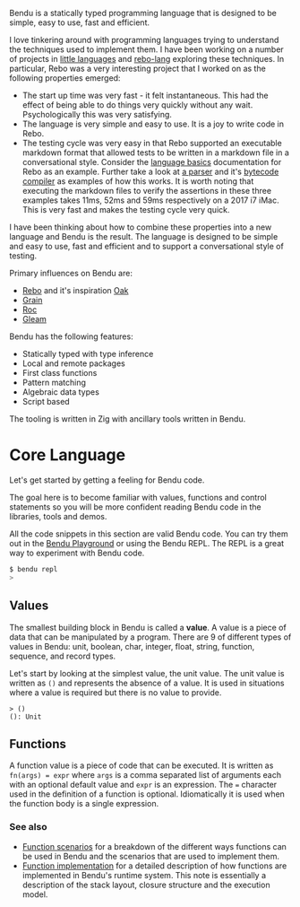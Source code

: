 Bendu is a statically typed programming language that is designed to be simple,
easy to use, fast and efficient.

I love tinkering around with programming languages trying to understand the
techniques used to implement them. I have been working on a number of projects
in [little languages](https://github.com/littlelanguages) and
[rebo-lang](https://github.com/graeme-lockley/rebo-lang) exploring these
techniques. In particular, Rebo was a very interesting project that I worked on
as the following properties emerged:

- The start up time was very fast - it felt instantaneous. This had the effect
  of being able to do things very quickly without any wait. Psychologically this
  was very satisfying.
- The language is very simple and easy to use. It is a joy to write code in
  Rebo.
- The testing cycle was very easy in that Rebo supported an executable markdown
  format that allowed tests to be written in a markdown file in a conversational
  style. Consider the
  [language basics](https://github.com/graeme-lockley/rebo-lang/blob/main/docs/index.md)
  documentation for Rebo as an example. Further take a look at
  [a parser](https://github.com/graeme-lockley/bytecode-lang/blob/main/src-compiler/parser.md)
  and it's
  [bytecode compiler](https://github.com/graeme-lockley/bytecode-lang/blob/main/src-compiler/compiler.md)
  as examples of how this works. It is worth noting that executing the markdown
  files to verify the assertions in these three examples takes 11ms, 52ms and
  59ms respectively on a 2017 i7 iMac. This is very fast and makes the testing
  cycle very quick.

I have been thinking about how to combine these properties into a new language
and Bendu is the result. The language is designed to be simple and easy to use,
fast and efficient and to support a conversational style of testing.

Primary influences on Bendu are:

- [Rebo](https://github.com/graeme-lockley/rebo-lang) and it's inspiration
  [Oak](https://oaklang.org)
- [Grain](https://grain-lang.org)
- [Roc](https://roc-lang.org)
- [Gleam](https://gleam.run)

Bendu has the following features:

- Statically typed with type inference
- Local and remote packages
- First class functions
- Pattern matching
- Algebraic data types
- Script based

The tooling is written in Zig with ancillary tools written in Bendu.

# Core Language

Let's get started by getting a feeling for Bendu code.

The goal here is to become familiar with values, functions and control
statements so you will be more confident reading Bendu code in the libraries,
tools and demos.

All the code snippets in this section are valid Bendu code. You can try them out
in the [Bendu Playground](https://bendu-lang.org/playground) or using the Bendu
REPL. The REPL is a great way to experiment with Bendu code.

```bash
$ bendu repl
>
```

## Values

The smallest building block in Bendu is called a **value**. A value is a piece
of data that can be manipulated by a program. There are 9 of different types of
values in Bendu: unit, boolean, char, integer, float, string, function,
sequence, and record types.

Let's start by looking at the simplest value, the unit value. The unit value is
written as `()` and represents the absence of a value. It is used in situations
where a value is required but there is no value to provide.

```bendu-repl
> ()
(): Unit
```

## Functions

A function value is a piece of code that can be executed. It is written as
`fn(args) = expr` where `args` is a comma separated list of arguments each with
an optional default value and `expr` is an expression. The `=` character used in
the definition of a function is optional. Idiomatically it is used when the
function body is a single expression.

### See also

- [Function scenarios](docs/function-scenarios.md) for a breakdown of the
  different ways functions can be used in Bendu and the scenarios that are used
  to implement them.
- [Function implementation](docs/function-implementation.md) for a detailed
  description of how functions are implemented in Bendu's runtime system. This
  note is essentially a description of the stack layout, closure structure and
  the execution model.
